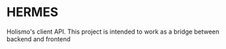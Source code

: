 # HERMES

Holismo's client API.
This project is intended to work as a bridge between backend and frontend
